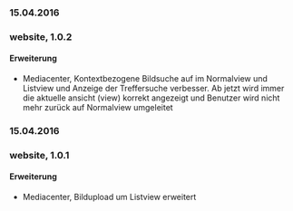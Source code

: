 ### 15.04.2016
### website, 1.0.2
#### Erweiterung
- Mediacenter, Kontextbezogene Bildsuche auf im Normalview und Listview und Anzeige der Treffersuche verbesser. Ab jetzt wird immer die aktuelle ansicht (view) korrekt angezeigt und Benutzer wird nicht mehr zurück auf Normalview umgeleitet

### 15.04.2016
### website, 1.0.1
#### Erweiterung
- Mediacenter, Bildupload um Listview erweitert